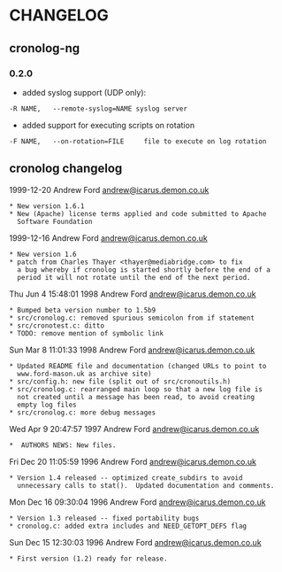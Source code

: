 # CHANGELOG

## cronolog-ng

### 0.2.0

* added syslog support (UDP only):
```
-R NAME,   --remote-syslog=NAME syslog server
```
* added support for executing scripts on rotation
```
-F NAME,   --on-rotation=FILE     file to execute on log rotation
```

## cronolog changelog

1999-12-20 Andrew Ford  <andrew@icarus.demon.co.uk>

	* New version 1.6.1
	* New (Apache) license terms applied and code submitted to Apache
	  Software Foundation

1999-12-16  Andrew Ford  <andrew@icarus.demon.co.uk>

	* New version 1.6
	* patch from Charles Thayer <thayer@mediabridge.com> to fix
	  a bug whereby if cronolog is started shortly before the end of a
	  period it will not rotate until the end of the next period.

Thu Jun  4 15:48:01 1998  Andrew Ford  <andrew@icarus.demon.co.uk>

	* Bumped beta version number to 1.5b9
	* src/cronolog.c: removed spurious semicolon from if statement
	* src/cronotest.c: ditto
	* TODO: remove mention of symbolic link

Sun Mar  8 11:01:33 1998  Andrew Ford  <andrew@icarus.demon.co.uk>

	* Updated README file and documentation (changed URLs to point to
  	  www.ford-mason.uk as archive site)
	* src/config.h: new file (split out of src/cronoutils.h)
	* src/cronolog.c: rearranged main loop so that a new log file is
	  not created until a message has been read, to avoid creating
	  empty log files
	* src/cronolog.c: more debug messages

Wed Apr  9 20:47:57 1997  Andrew Ford  <andrew@icarus.demon.co.uk>

	*  AUTHORS NEWS: New files.

Fri Dec 20 11:05:59 1996  Andrew Ford  <andrew@icarus.demon.co.uk>

	* Version 1.4 released -- optimized create_subdirs to avoid
	  unnecessary calls to stat().  Updated documentation and comments.

Mon Dec 16 09:30:04 1996  Andrew Ford  <andrew@icarus.demon.co.uk>

	* Version 1.3 released -- fixed portability bugs
	* cronolog.c: added extra includes and NEED_GETOPT_DEFS flag

Sun Dec 15 12:30:03 1996  Andrew Ford  <andrew@icarus.demon.co.uk>

	* First version (1.2) ready for release.
